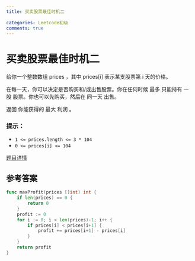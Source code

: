 ```yaml
---
title: 买卖股票最佳时机二
  
categories: Leetcode初级
comments: true
---
```


# 买卖股票最佳时机二

给你一个整数数组 prices ，其中 prices[i] 表示某支股票第 i 天的价格。

在每一天，你可以决定是否购买和/或出售股票。你在任何时候 最多 只能持有 一股 股票。你也可以先购买，然后在 同一天 出售。

返回 你能获得的 最大 利润 。

### 提示：

- `1 <= prices.length <= 3 * 104`
- `0 <= prices[i] <= 104`

[题目详情](https://leetcode.cn/leetbook/read/top-interview-questions-easy/x2zsx1/)

<!-- more -->

## 参考答案

```go
func maxProfit(prices []int) int {
	if len(prices) == 0 {
		return 0
	}
	profit := 0
	for i := 0; i < len(prices)-1; i++ {
		if prices[i] < prices[i+1] {
			profit += prices[i+1] - prices[i]
		}
	}
	return profit
}
```

